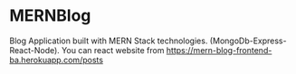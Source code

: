 # MERNBlog
Blog Application built with MERN Stack technologies. (MongoDb-Express-React-Node). You can react website from https://mern-blog-frontend-ba.herokuapp.com/posts
